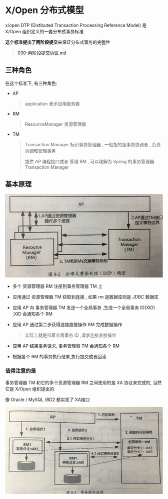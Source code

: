# X/Open 分布式模型

x/open DTP (Distibuted Transaction Processing Reference Model)  是 X/Open 组织定义的一套分布式事务标准

**这个标准提出了两阶段提交**来保证分布式事务的完整性

>  [030-两阶段提交协议.md](030-两阶段提交协议.md) 

## 三种角色

在这个标准下, 有三种角色:

- AP

  > application 表示应用服务器

- RM 

  > ResourceManager 资源管理器

- TM

  > Transaction Manager 标识事务管理器 , 一般指的是事务协调者 , 负责协调和管理事务
  >
  > 提供 AP 编程接口或者 管理 RM , 可以理解为 Spring 的事务管理器 Transaction Manager

## 基本原理

![image-20200712171804735](../../assets/image-20200712171804735.png)

- 多个 资源管理器 RM 注册到事务管理器 TM 上

- 应用通过 资源管理器 TM 获取到连接 , 如果 rm 是数据库则是 JDBC 数据库

- 应用 AP 向 事务管理器 TM 发送一个全局事务 ,生成一个全局事务 ID(XID) ;XID 会通知各个 RM

- 应用 AP 通过第二步获得连接直接操作 RM 完成数据操作

  > 实际上就是带着全局事务 ID ,请求连接直接操作

- 应用 AP 结束事务请求, 事务管理器 TM 会通知各个 RM
- 根据各个 RM 的事务执行结果,执行提交或者回滚

### 值得注意的是

事务管理器 TM 和它的多个资源管理器 RM 之间使用的是 XA 协议来完成的, 当然它是 X/Open 组织提出的

像 Oracle / MySQL /BD2 都实现了 XA接口	

<img src="../../assets/image-20200712172641730.png" alt="image-20200712172641730" style="zoom: 67%;" />


